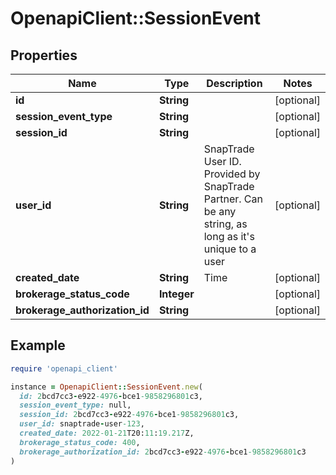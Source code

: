 # OpenapiClient::SessionEvent

## Properties

| Name | Type | Description | Notes |
| ---- | ---- | ----------- | ----- |
| **id** | **String** |  | [optional] |
| **session_event_type** | **String** |  | [optional] |
| **session_id** | **String** |  | [optional] |
| **user_id** | **String** | SnapTrade User ID. Provided by SnapTrade Partner. Can be any string, as long as it&#39;s unique to a user | [optional] |
| **created_date** | **String** | Time | [optional] |
| **brokerage_status_code** | **Integer** |  | [optional] |
| **brokerage_authorization_id** | **String** |  | [optional] |

## Example

```ruby
require 'openapi_client'

instance = OpenapiClient::SessionEvent.new(
  id: 2bcd7cc3-e922-4976-bce1-9858296801c3,
  session_event_type: null,
  session_id: 2bcd7cc3-e922-4976-bce1-9858296801c3,
  user_id: snaptrade-user-123,
  created_date: 2022-01-21T20:11:19.217Z,
  brokerage_status_code: 400,
  brokerage_authorization_id: 2bcd7cc3-e922-4976-bce1-9858296801c3
)
```

